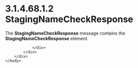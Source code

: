 <html dir="LTR" xmlns:mshelp="http://msdn.microsoft.com/mshelp" xmlns:ddue="http://ddue.schemas.microsoft.com/authoring/2003/5" xmlns:xlink="http://www.w3.org/1999/xlink" xmlns:tool="http://www.microsoft.com/tooltip">
    <head>
        <meta http-equiv="Content-Type" content="text/html; CHARSET=utf-8"></meta>
        <meta name="save" content="history"></meta>
        <title>3.1.4.68.1.2 StagingNameCheckResponse</title>
        <xml>
            <mshelp:toctitle title="3.1.4.68.1.2 StagingNameCheckResponse"></mshelp:toctitle>
            <mshelp:rltitle title="[MS-SSMDSWS-15]: StagingNameCheckResponse"></mshelp:rltitle>
            <mshelp:keyword index="A" term="e353b636-6a56-4129-b27b-1b7e9ebef960"></mshelp:keyword>
            <mshelp:attr name="DCSext.ContentType" value="open specification"></mshelp:attr>
            <mshelp:attr name="AssetID" value="e353b636-6a56-4129-b27b-1b7e9ebef960"></mshelp:attr>
            <mshelp:attr name="TopicType" value="kbRef"></mshelp:attr>
            <mshelp:attr name="DCSext.Title" value="[MS-SSMDSWS-15]: StagingNameCheckResponse" />
        </xml>
    </head>
    <body>
        <div id="header">
            <h1 class="heading">3.1.4.68.1.2 StagingNameCheckResponse</h1>
        </div>
        <div id="mainSection">
            <div id="mainBody">
                <div id="allHistory" class="saveHistory"></div>
                <div id="sectionSection0" class="section" name="collapseableSection">
                    

<p>The <b>StagingNameCheckResponse</b> message contains the <b>StagingNameCheckResponse</b>
element.</p>


                </div>
            </div>
        </div>
    </body>
</html>